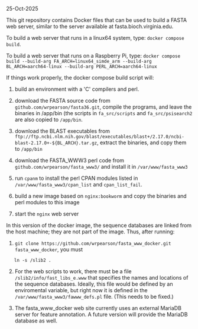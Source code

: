 25-Oct-2025

This git repository contains Docker files that can be used to build a
FASTA web server, similar to the server available at
fasta.bioch.virginia.edu.

To build a web server that runs in a linux64 system, type:
`docker compose build`.

To build a web server that runs on a Raspberry Pi, type:
`docker compose build --build-arg FA_ARCH=linux64_simde_arm --build-arg BL_ARCH=aarch64-linux --build-arg PERL_ARCH=aarch64-linux`

If things work properly, the docker compose build script will:

1. build an environment with a 'C' compilers and perl.

2. download the FASTA source code from `github.com/wrpearson/fasta36.git`, compile the programs, and leave the binaries in /app/bin (the scripts in `fa_src/scripts` and `fa_src/psisearch2` are also copied to `/app/bin`.

3. download the BLAST executables from `ftp://ftp.ncbi.nlm.nih.gov/blast/executables/blast+/2.17.0/ncbi-blast-2.17.0+-${BL_ARCH}.tar.gz`, extract the binaries, and copy them to `/app/bin`

4. download the FASTA_WWW3 perl code from `github.com/wrpearson/fasta_www3/` and install it in `/var/www/fasta_www3`

5. run `cpanm` to install the perl CPAN modules listed in `/var/www/fasta_www3/cpan_list` and `cpan_list_fail`.

6. build a new image based on `nginx:bookworm` and copy the binaries and perl modules to this image

7. start the `nginx` web server

In this version of the docker image, the sequence databases are linked
from the host machine; they are not part of the image.  Thus, after running:

1.   `git clone https://github.com/wrpearson/fasta_www_docker.git fasta_www_docker`, you must
```cd fasta_www_docker
   ln -s /slib2 .
```

2. For the web scripts to work, there must be a file `/slib2/info/fast_libs_e.www` that specifies the names and locations of the sequence databases.  Ideally, this file would be defined by an enviromental variable, but right now it is defined in the `/var/www/fasta_www3/fawww_defs.pl` file.  (This needs to be fixed.)

3. The fasta_www_docker web site currently uses an external MariaDB server for feature annotation. A future version will provide the MariaDB database as well.

